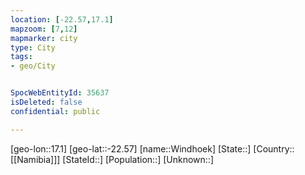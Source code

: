 ```yaml
---
location: [-22.57,17.1]
mapzoom: [7,12] 
mapmarker: city 
type: City
tags:
- geo/City


SpocWebEntityId: 35637
isDeleted: false
confidential: public

---
```

[geo-lon::17.1]
[geo-lat::-22.57]
[name::Windhoek]
[State::]
[Country::[[Namibia]]]
[StateId::]
[Population::]
[Unknown::]

